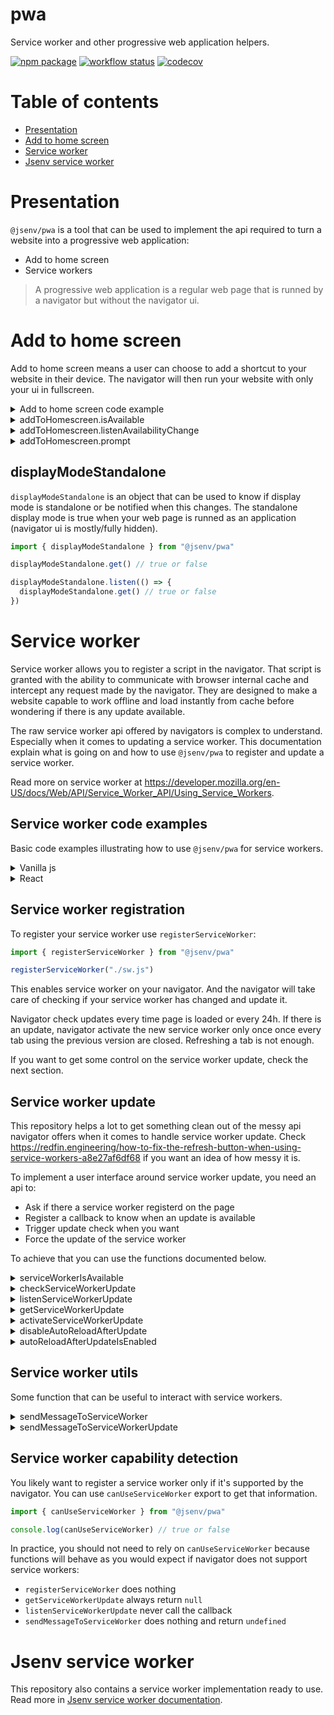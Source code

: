 # pwa

Service worker and other progressive web application helpers.

[![npm package](https://img.shields.io/npm/v/@jsenv/pwa.svg?logo=npm&label=package)](https://www.npmjs.com/package/@jsenv/pwa)
[![workflow status](https://github.com/jsenv/jsenv-pwa/workflows/ci/badge.svg)](https://github.com/jsenv/jsenv-pwa/actions?workflow=ci)
[![codecov](https://codecov.io/gh/jsenv/jsenv-pwa/branch/master/graph/badge.svg)](https://codecov.io/gh/jsenv/jsenv-pwa)

# Table of contents

- [Presentation](#Presentation)
- [Add to home screen](#Add-to-home-screen)
- [Service worker](#Service-worker)
- [Jsenv service worker](#jsenv-service-worker)

# Presentation

`@jsenv/pwa` is a tool that can be used to implement the api required to turn a website into a progressive web application:

- Add to home screen
- Service workers

> A progressive web application is a regular web page that is runned by a navigator but without the navigator ui.

# Add to home screen

Add to home screen means a user can choose to add a shortcut to your website in their device. The navigator will then run your website with only your ui in fullscreen.

<details>
  <summary>Add to home screen code example</summary>

The following html displays a button enabled when add to home screen is available. Clicking on the button prompt user to add the website to home screen.

```html
<!DOCTYPE html>
<html>
  <head>
    <title>Title</title>
    <meta charset="utf-8" />
    <link rel="icon" href="data:," />
  </head>

  <body>
    <button id="add-to-home-screen" disabled>Add to home screen</button>
    <script type="module">
      import { addToHomescreen } from "@jsenv/pwa"

      const button = document.querySelector("button#add-to-home-screen")

      button.disabled = !addToHomescreen.isAvailable()
      addToHomescreen.listenAvailabilityChange(() => {
        document.querySelector(
          "button#add-to-home-screen",
        ).disabled = !addToHomescreen.isAvailable()
      })
      button.onclick = () => {
        addToHomescreen.prompt()
      }
    </script>
    <!--
    "beforeinstallprompt" event might be dispatched very quickly by the navigator, before
    <script type="module"> above got a chance to catch it. For this reason, we listen
    early for this event and store it into window.beforeinstallpromptEvent.
    When "@jsenv/pwa" is imported it will check window.beforeinstallpromptEvent existence.
    -->
    <script>
      window.addEventListener("beforeinstallprompt", (beforeinstallpromptEvent) => {
        beforeinstallpromptEvent.preventDefault()
        window.beforeinstallpromptEvent = beforeinstallpromptEvent
      })
    </script>
  </body>
</html>
```

</details>

<details>
  <summary>addToHomescreen.isAvailable</summary>

`addToHomescreen.isAvailable` is a function returning a boolean indicating if addToHomescreen is available. This function must be used to know if you can call `addToHomescreen.prompt`.

Add to home screen is available if navigator fired a `beforeinstallprompt` event

</details>

<details>
  <summary>addToHomescreen.listenAvailabilityChange</summary>

`addToHomescreen.listenAvailabilityChange` is a function that will call a callback when add to home screen becomes available or unavailable.

</details>

<details>
  <summary>addToHomescreen.prompt</summary>

`addToHomescreen.prompt` is an async function that will ask navigator to trigger a prompt to ask user if he wants to add your website to their homescreen. It resolves to a boolean indicating if users accepted or declined the prompt.

It can be called many times but always inside a user interaction event handler, such as a click event.

</details>

## displayModeStandalone

`displayModeStandalone` is an object that can be used to know if display mode is standalone or be notified when this changes. The standalone display mode is true when your web page is runned as an application (navigator ui is mostly/fully hidden).

```js
import { displayModeStandalone } from "@jsenv/pwa"

displayModeStandalone.get() // true or false

displayModeStandalone.listen(() => {
  displayModeStandalone.get() // true or false
})
```

# Service worker

Service worker allows you to register a script in the navigator. That script is granted with the ability to communicate with browser internal cache and intercept any request made by the navigator. They are designed to make a website capable to work offline and load instantly from cache before wondering if there is any update available.

The raw service worker api offered by navigators is complex to understand. Especially when it comes to updating a service worker. This documentation explain what is going on and how to use `@jsenv/pwa` to register and update a service worker.

Read more on service worker at https://developer.mozilla.org/en-US/docs/Web/API/Service_Worker_API/Using_Service_Workers.

## Service worker code examples

Basic code examples illustrating how to use `@jsenv/pwa` for service workers.

<details>
  <summary>Vanilla js</summary>

```html
<!DOCTYPE html>
<html>
  <head>
    <title>Title</title>
    <meta charset="utf-8" />
    <link rel="icon" href="data:," />
  </head>

  <body>
    <button id="check-update" disabled>Check update</button>
    <p id="update-available"></p>
    <button id="activate-update" disabled>Activate update</button>
    <script type="module">
      import {
        canUseServiceWorker,
        registerServiceWorker,
        checkServiceWorkerUpdate,
        listenServiceWorkerUpdate,
        getServiceWorkerUpdate,
        activateServiceWorkerUpdate,
      } from "@jsenv/pwa"

      registerServiceWorker("./sw.js")

      if (canUseServiceWorker) {
        const buttonCheckUpdate = document.querySelector("#check-update")

        buttonCheckUpdate.disabled = false
        buttonCheckUpdate.onclick = async () => {
          const found = await checkServiceWorkerUpdate()
          if (!found) {
            alert("no update found")
          }
        }

        const textUpdateAvailable = document.querySelector("#update-available")
        const buttonActivateUpdate = document.querySelector("#activate-update")

        listenServiceWorkerUpdate(() => {
          const available = Boolean(getServiceWorkerUpdate())
          if (available) {
            textUpdateAvailable.innerHTML = "An update is available !"
            buttonActivateUpdate.disabled = false
          } else {
            textUpdateAvailable.innerHTML = ""
            buttonActivateUpdate.disabled = true
          }
        })

        buttonActivateUpdate.onclick = async () => {
          buttonActivateUpdate.disabled = true
          await activateServiceWorkerUpdate()
        }
      }
    </script>
  </body>
</html>
```

</details>

<details>
    <summary>React</summary>

```jsx
import React from "react"
import {
  canUseServiceWorker,
  registerServiceWorker,
  getServiceWorkerUpdate,
  listenServiceWorkerUpdate,
  checkServiceWorkerUpdate,
  activateServiceWorkerUpdate,
} from "@jsenv/pwa"

registerServiceWorker("./sw.js")

export const App = () => {
  if (!canUseServiceWorker) {
    return null
  }
  return <ServiceWorkerView />
}

const ServiceWorkerView = () => {
  const serviceWorkerUpdate = useServiceWorkerUpdate()

  return (
    <fieldset>
      <legend>Update</legend>
      {serviceWorkerUpdate ? <UpdateAvailable /> : <UpdateNotAvailable />}
    </fieldset>
  )
}

const UpdateAvailable = () => {
  const [updatingStatus, updatingStatusSetter] = React.useState("")

  const update = async () => {
    updatingStatusSetter("updating")
    await activateServiceWorkerUpdate({
      onActivating: () => updatingStatusSetter("activating"),
      onActivated: () => updatingStatusSetter("activated"),
    })
  }

  return (
    <>
      <p>
        {updatingStatus === "" ? "Update available" : null}
        {updatingStatus === "updating" || updatingStatus === "activating" ? "Updating..." : null}
        {updatingStatus === "activated" ? `Update ready, navigator will reload` : null}
      </p>
      <button disabled={Boolean(updatingStatus)} onClick={update}>
        Update (page will be reloaded)
      </button>
    </>
  )
}

const UpdateNotAvailable = () => {
  const [updateAttemptStatus, updateAttemptStatusSetter] = React.useState("")

  const check = async () => {
    updateAttemptStatusSetter("fetching")
    const found = await checkServiceWorkerUpdate()
    if (found) {
      // no need to handle that case because
      // an update is now available
      // meaning <UpdateAvailable /> will take over.
    } else {
      updateAttemptStatusSetter("notfound")
    }
  }

  return (
    <>
      <p>
        {updateAttemptStatus === "fetching" ? "Checking for update..." : null}
        {updateAttemptStatus === "notfound" ? "No update available" : null}
      </p>
      <button disabled={updateAttemptStatus === "fetching"} onClick={check}>
        Check for update
      </button>
    </>
  )
}

const useServiceWorkerUpdate = () => {
  const [update, updateSetter] = React.useState(getServiceWorkerUpdate())
  React.useEffect(() => {
    return listenServiceWorkerUpdate(() => {
      updateSetter(getServiceWorkerUpdate())
    })
  }, [])
  return update
}
```

</details>

## Service worker registration

To register your service worker use `registerServiceWorker`:

```js
import { registerServiceWorker } from "@jsenv/pwa"

registerServiceWorker("./sw.js")
```

This enables service worker on your navigator. And the navigator will take care of checking if your service worker has changed and update it.

Navigator check updates every time page is loaded or every 24h. If there is an update, navigator activate the new service worker only once once every tab using the previous version are closed. Refreshing a tab is not enough.

If you want to get some control on the service worker update, check the next section.

## Service worker update

This repository helps a lot to get something clean out of the messy api navigator offers when it comes to handle service worker update. Check https://redfin.engineering/how-to-fix-the-refresh-button-when-using-service-workers-a8e27af6df68 if you want an idea of how messy it is.

To implement a user interface around service worker update, you need an api to:

- Ask if there a service worker registerd on the page
- Register a callback to know when an update is available
- Trigger update check when you want
- Force the update of the service worker

To achieve that you can use the functions documented below.

<details>
  <summary>serviceWorkerIsAvailable</summary>

`serviceWorkerIsAvailable` is a function returning a boolean that is true if navigator supports service worker and you called `registerServiceWorker` before.

```js
import { serviceWorkerIsAvailable } from "@jsenv/pwa"

serviceWorkerIsAvailable() // true or false
```

</details>

<details>
  <summary>checkServiceWorkerUpdate</summary>

`checkServiceWorkerUpdate` is an async function asking to the navigator to check if there is an update available for the service worker. It returns true if there is one and false otherwise.

```js
import { checkServiceWorkerUpdate } from "@jsenv/pwa"

const updatefound = await checkServiceWorkerUpdate()
```

</details>

<details>
  <summary>listenServiceWorkerUpdate</summary>

`listenServiceWorkerUpdate` is a function that will call a callback when a service worker update becomes available or unavailable. An update is always detected by the navigator either periodically or because your called `checkServiceWorkerUpdate`. Once you know there is an update you can call `getServiceWorkerUpdate` to get some details.

```js
import { listenServiceWorkerUpdate } from "@jsenv/pwa"

listenServiceWorkerUpdate(() => {
  // an update becomes available or unavailable
  // use getServiceWorkerUpdate() to deduce this information
})
```

</details>

<details>
  <summary>getServiceWorkerUpdate</summary>

`getServiceWorkerUpdate` is a function returning a value indicating if there is an update available. It returns `null` if there is no update available and `{ shouldBecomeNavigatorController, navigatorWillReload }` object otherwise.

```js
import { getServiceWorkerUpdate } from "@jsenv/pwa"

getServiceWorkerUpdate() // { shouldBecomeNavigatorController, navigatorWillReload } or null
```

`navigatorWillReload` is true if auto reload feature is enabled. Auto reload is documented in `disableAutoReloadAfterUpdate`.

`shouldBecomeNavigatorController` tells you if the service worker will become `window.navigator.serviceWorker.controller`. It can be false when previous service worker was not controlling the navigator. In that case the next service worker won't neither. You can reproduce this by visiting a page for the very first time, update the service worker file and check for update.<br />
In that scenario, you was already seeing a page not controlled by a service worker and after update it's still the case. If user decides to activate that service worker update using `activateServiceWorkerUpdate`, jsenv reloads the navigator. This is because if the service worker updates, we assume what user sees is outdated.

</details>

<details>
  <summary>activateServiceWorkerUpdate</summary>

`activateServiceWorkerUpdate` is an async function that will tell the service worker it can `skipWaiting`. The navigator discards the old service worker and uses the new one. If the navigator was controlled this new service worker will become the navigator controller.

Once update is done, all listeners registered by `listenServiceWorkerUpdate` are called and `getServiceWorkerUpdate` returns `null` until an other update becomes available.

When and if service worker becomes navigator controller, all active tabs will reloaded. See more in `disableAutoReloadAfterServiceWorkerUpdate`.

```js
import { activateServiceWorkerUpdate } from "@jsenv/pwa"

await activateServiceWorkerUpdate({
  onActivating: () => {
    // new service worker is activating
  },
  onActivated: () => {
    // new service worker is activated
  },
  onBecomesNavigatorController: () => {
    // service worker becomes the navigator controller
    // this callback is called only if the service worker
    // is controlling the navigator once activated.
  },
})
```

</details>

<details>
  <summary>disableAutoReloadAfterUpdate</summary>

By default, when service worker updates after a call to `activateServiceWorkerUpdate`, navigator tabs are reloaded. This ensure all urls (js, imgs, ...) are also reloaded because they might be outdated. Reloading by default works in any case and easy to implement. If you want to disable this behaviour, call `disableAutoReloadAfterUpdate`.

You might want to disable auto reload because:

- You want to control when and if tabs are reloaded
- You want to let user control when tabs are reloaded. Maybe display a message like "Update done. Reload all active tabs to enable the new version"

```js
import { disableAutoReloadAfterUpdate } from "@jsenv/pwa"

disableAutoReloadAfterUpdate()
```

This autoreload is described as `Approach #3: Allow the user to control when to skip waiting with the Registration API` in https://redfin.engineering/how-to-fix-the-refresh-button-when-using-service-workers-a8e27af6df68.

See also this question on stack overflow: https://stackoverflow.com/questions/40100922/activate-updated-service-worker-on-refresh

</details>

<details>
  <summary>autoReloadAfterUpdateIsEnabled</summary>

```js
import { autoReloadAfterUpdateIsEnabled } from "@jsenv/pwa"

autoReloadAfterUpdateIsEnabled() // true/false
```

</details>

## Service worker utils

Some function that can be useful to interact with service workers.

<details>
  <summary>sendMessageToServiceWorker</summary>

`sendMessageToServiceWorker` can be used to send a message to your service worker and get the response back.

In the service worker:

```js
self.addEventListener("message", async ({ data, ports }) => {
  if (data === "ping") {
    ports[0].postMessage({ status: "resolved", value: "pong" })
  }
})
```

```js
import { sendMessageToServiceWorker } from "@jsenv/pwa"

const value = await sendMessageToServiceWorker("ping")
console.log(value) // "pong"
```

You can use `sendMessageToServiceWorker` as long as `serviceWorkerIsAvailable` returns true. It will always communicate with the current service worker. Service worker can be installing, activating or activated. As soon as a new service worker starts to activate `sendMessageToServiceWorker` will communicate with the service worker that is activating.

</details>

<details>
  <summary>sendMessageToServiceWorkerUpdate</summary>

`sendMessageToServiceWorkerUpdate` is like `sendMessageToServiceWorker` but for the service worker currently updating. It can be used to communicate with a service worker while it's installing, installed (waiting to activate) or activating. After that the service worker becomes the current service worker and `sendMessageToServiceWorker` must be used instead.

Use `sendMessageToServiceWorkerUpdate` only while `getServiceWorkerUpdate` returns a truthy value, otherwise it will log a warning and return `undefined.`

</details>

## Service worker capability detection

You likely want to register a service worker only if it's supported by the navigator. You can use `canUseServiceWorker` export to get that information.

```js
import { canUseServiceWorker } from "@jsenv/pwa"

console.log(canUseServiceWorker) // true or false
```

In practice, you should not need to rely on `canUseServiceWorker` because functions will behave as you would expect if navigator does not support service workers:

- `registerServiceWorker` does nothing
- `getServiceWorkerUpdate` always return `null`
- `listenServiceWorkerUpdate` never call the callback
- `sendMessageToServiceWorker` does nothing and return `undefined`

# Jsenv service worker

This repository also contains a service worker implementation ready to use.
Read more in [Jsenv service worker documentation](./docs/jsenv-service-worker.md).
